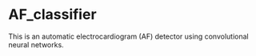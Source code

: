 # AF_classifier
This is an automatic electrocardiogram (AF) detector using convolutional neural networks.
